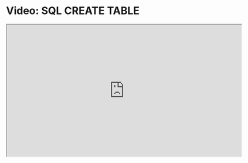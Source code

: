 # Video: SQL CREATE TABLE

<iframe src="https://player.vimeo.com/video/594322470/?title=0&byline=0&portrait=0" width="640" height="360" allowfullscreen="allowfullscreen" allow="autoplay; fullscreen; picture-in-picture"></iframe>
